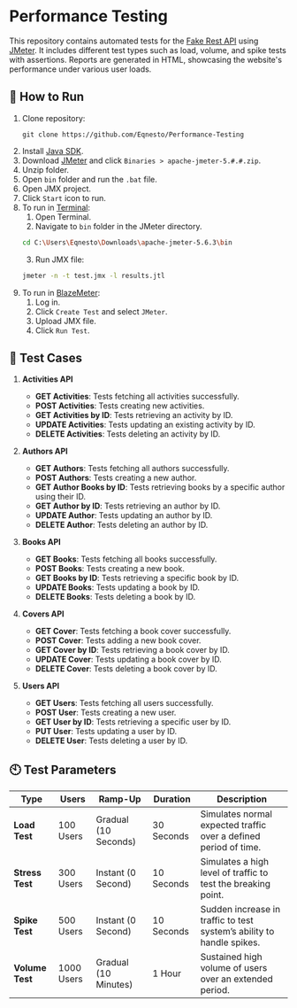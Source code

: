 # Performance Testing

This repository contains automated tests for the [Fake Rest API](https://fakerestapi.azurewebsites.net/index.html) using [JMeter](https://jmeter.apache.org). It includes different test types such as load, volume, and spike tests with assertions. Reports are generated in HTML, showcasing the website's performance under various user loads.

## 🔧 How to Run

1. Clone repository:
   ```shell
   git clone https://github.com/Eqnesto/Performance-Testing
   ```
1. Install [Java SDK](https://www.oracle.com/java/technologies/javase-downloads.html).
1. Download [JMeter](https://jmeter.apache.org/download_jmeter.cgi) and click `Binaries > apache-jmeter-5.#.#.zip`.
1. Unzip folder.
1. Open `bin` folder and run the `.bat` file.
5. Open JMX project.
6. Click `Start` icon to run.
7. To run in [Terminal](https://apps.microsoft.com/detail/9n0dx20hk701?hl=en-US&gl=US):
   1. Open Terminal.
   2. Navigate to `bin` folder in the JMeter directory.
   ```bash
   cd C:\Users\Eqnesto\Downloads\apache-jmeter-5.6.3\bin
   ```
   3. Run JMX file:
   ```bash
   jmeter -n -t test.jmx -l results.jtl
   ```
8. To run in [BlazeMeter](https://auth.blazemeter.com/auth/realms/blazect/protocol/saml/clients/blazemeter#/):
   1. Log in.
   2. Click `Create Test` and select `JMeter`.
   3. Upload JMX file.
   5. Click `Run Test`.

## 📄 Test Cases

1. **Activities API**
   * **GET Activities**: Tests fetching all activities successfully.
   * **POST Activities**: Tests creating new activities.
   * **GET Activities by ID**: Tests retrieving an activity by ID.
   * **UPDATE Activities**: Tests updating an existing activity by ID.
   * **DELETE Activities**: Tests deleting an activity by ID.

2. **Authors API**
   * **GET Authors**: Tests fetching all authors successfully.
   * **POST Authors**: Tests creating a new author.
   * **GET Author Books by ID**: Tests retrieving books by a specific author using their ID.
   * **GET Author by ID**: Tests retrieving an author by ID.
   * **UPDATE Author**: Tests updating an author by ID.
   * **DELETE Author**: Tests deleting an author by ID.

3. **Books API**
   * **GET Books**: Tests fetching all books successfully.
   * **POST Books**: Tests creating a new book.
   * **GET Books by ID**: Tests retrieving a specific book by ID.
   * **UPDATE Books**: Tests updating a book by ID.
   * **DELETE Books**: Tests deleting a book by ID.

4. **Covers API**
   * **GET Cover**: Tests fetching a book cover successfully.
   * **POST Cover**: Tests adding a new book cover.
   * **GET Cover by ID**: Tests retrieving a book cover by ID.
   * **UPDATE Cover**: Tests updating a book cover by ID.
   * **DELETE Cover**: Tests deleting a book cover by ID.

5. **Users API**
   * **GET Users**: Tests fetching all users successfully.
   * **POST User**: Tests creating a new user.
   * **GET User by ID**: Tests retrieving a specific user by ID.
   * **PUT User**: Tests updating a user by ID.
   * **DELETE User**: Tests deleting a user by ID.

## 🕙 Test Parameters

| **Type**        | **Users**        | **Ramp-Up**  | **Duration**    | **Description**                                                    |
|-----------------|------------------|------------------|-----------------|--------------------------------------------------------------------|
| **Load Test**    | 100 Users        | Gradual (10 Seconds)  | 30 Seconds      | Simulates normal expected traffic over a defined period of time.   |
| **Stress Test**  | 300 Users        | Instant (0 Second)   | 10 Seconds      | Simulates a high level of traffic to test the breaking point.      |
| **Spike Test**   | 500 Users        | Instant (0 Second)   | 10 Seconds      | Sudden increase in traffic to test system’s ability to handle spikes. |
| **Volume Test**  | 1000 Users       | Gradual (10 Minutes)| 1 Hour     | Sustained high volume of users over an extended period.            |
